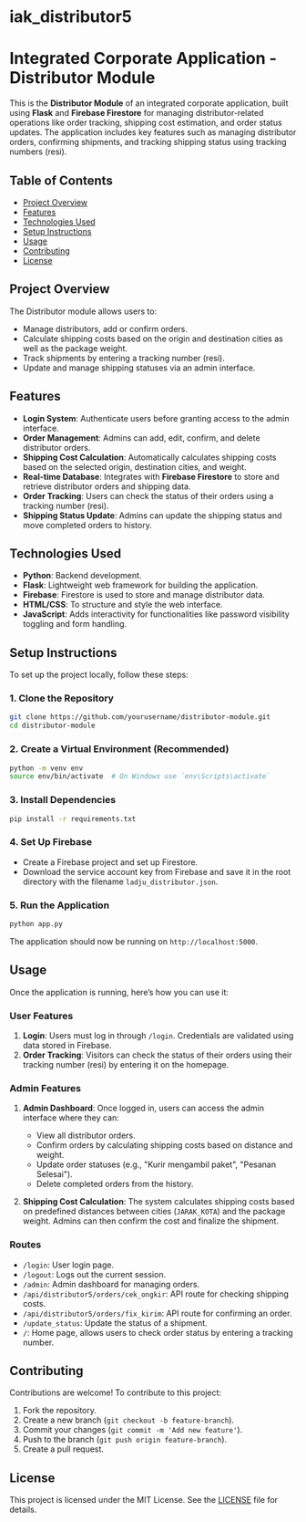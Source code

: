 # iak_distributor5
# Integrated Corporate Application - Distributor Module

This is the **Distributor Module** of an integrated corporate application, built using **Flask** and **Firebase Firestore** for managing distributor-related operations like order tracking, shipping cost estimation, and order status updates. The application includes key features such as managing distributor orders, confirming shipments, and tracking shipping status using tracking numbers (resi).

## Table of Contents

- [Project Overview](#project-overview)
- [Features](#features)
- [Technologies Used](#technologies-used)
- [Setup Instructions](#setup-instructions)
- [Usage](#usage)
- [Contributing](#contributing)
- [License](#license)

## Project Overview

The Distributor module allows users to:
- Manage distributors, add or confirm orders.
- Calculate shipping costs based on the origin and destination cities as well as the package weight.
- Track shipments by entering a tracking number (resi).
- Update and manage shipping statuses via an admin interface.

## Features

- **Login System**: Authenticate users before granting access to the admin interface.
- **Order Management**: Admins can add, edit, confirm, and delete distributor orders.
- **Shipping Cost Calculation**: Automatically calculates shipping costs based on the selected origin, destination cities, and weight.
- **Real-time Database**: Integrates with **Firebase Firestore** to store and retrieve distributor orders and shipping data.
- **Order Tracking**: Users can check the status of their orders using a tracking number (resi).
- **Shipping Status Update**: Admins can update the shipping status and move completed orders to history.

## Technologies Used

- **Python**: Backend development.
- **Flask**: Lightweight web framework for building the application.
- **Firebase**: Firestore is used to store and manage distributor data.
- **HTML/CSS**: To structure and style the web interface.
- **JavaScript**: Adds interactivity for functionalities like password visibility toggling and form handling.

## Setup Instructions

To set up the project locally, follow these steps:

### 1. Clone the Repository

```bash
git clone https://github.com/yourusername/distributor-module.git
cd distributor-module
```

### 2. Create a Virtual Environment (Recommended)

```bash
python -m venv env
source env/bin/activate  # On Windows use `env\Scripts\activate`
```

### 3. Install Dependencies

```bash
pip install -r requirements.txt
```

### 4. Set Up Firebase

- Create a Firebase project and set up Firestore.
- Download the service account key from Firebase and save it in the root directory with the filename `ladju_distributor.json`.
  
### 5. Run the Application

```bash
python app.py
```

The application should now be running on `http://localhost:5000`.

## Usage

Once the application is running, here’s how you can use it:

### User Features

1. **Login**: Users must log in through `/login`. Credentials are validated using data stored in Firebase.
2. **Order Tracking**: Visitors can check the status of their orders using their tracking number (resi) by entering it on the homepage.

### Admin Features

1. **Admin Dashboard**: Once logged in, users can access the admin interface where they can:
   - View all distributor orders.
   - Confirm orders by calculating shipping costs based on distance and weight.
   - Update order statuses (e.g., "Kurir mengambil paket", "Pesanan Selesai").
   - Delete completed orders from the history.
   
2. **Shipping Cost Calculation**: The system calculates shipping costs based on predefined distances between cities (`JARAK_KOTA`) and the package weight. Admins can then confirm the cost and finalize the shipment.

### Routes

- `/login`: User login page.
- `/logout`: Logs out the current session.
- `/admin`: Admin dashboard for managing orders.
- `/api/distributor5/orders/cek_ongkir`: API route for checking shipping costs.
- `/api/distributor5/orders/fix_kirim`: API route for confirming an order.
- `/update_status`: Update the status of a shipment.
- `/`: Home page, allows users to check order status by entering a tracking number.

## Contributing

Contributions are welcome! To contribute to this project:

1. Fork the repository.
2. Create a new branch (`git checkout -b feature-branch`).
3. Commit your changes (`git commit -m 'Add new feature'`).
4. Push to the branch (`git push origin feature-branch`).
5. Create a pull request.

## License

This project is licensed under the MIT License. See the [LICENSE](LICENSE) file for details.


